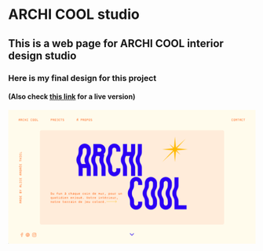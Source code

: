 # ARCHI COOL studio

## This is a web page for ARCHI COOL interior design studio

### Here is my final design for this project

#### (Also check [this link](https://aliceandree.github.io/archicool) for a live version)

![image01](https://github.com/AliceAndree/archicool/blob/b65c03a8a96ac1ac207bc2d72efc532d74aa5ed1/src/assets/design.png)
